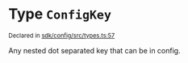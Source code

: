 # Type `ConfigKey`
<sub>Declared in [sdk/config/src/types.ts:57](https://github.com/dxos/dxos/blob/c996a34fe/packages/sdk/config/src/types.ts#L57)</sub>


Any nested dot separated key that can be in config.



